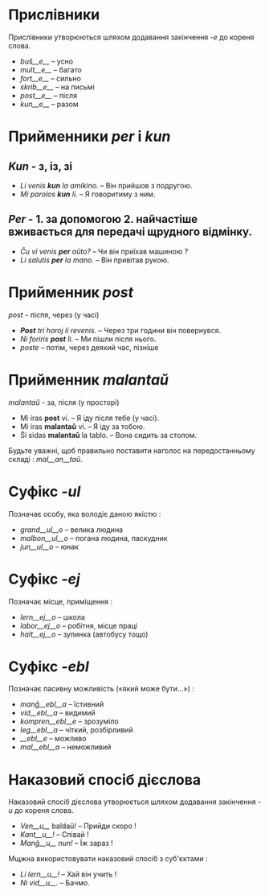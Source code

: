 # Прислівники

Прислівники утворюються шляхом додавання закінчення  *-e* до кореня слова.

- *buŝ__e__*   – усно
- *mult__e__*  – багато
- *fort__e__*  – сильно
- *skrib__e__* – на письмі
- *post__e__*  – після
- *kun__e__*   – разом
 

# Прийменники *per* і *kun*

## *Kun* - з, із, зі      

- *Li venis __kun__ la amikino.* – Він прийшов з подругою.    
- *Mi parolos __kun__ li.*       – Я говоритиму з ним. 

## *Per* - 1. за допомогою 2. найчастіше вживається для передачі щрудного відмінку.

- *Ĉu vi venis __per__ aŭto?*   – Чи він приїхав машиною ?
- *Li salutis __per__ la mano.* – Він привітав рукою.


# Прийменник *post*

*post* – піспя, через (у часі)

- *__Post__ tri horoj li revenis.* – Через три години він повернувся.
- *Ni foriris __post__ li.* – Ми пішли після нього.
- *poste* – потім, через деякий час, пізніше
 

# Прийменник *malantaŭ*

*malantaŭ* - за, після (у просторі)

- Mi iras __post__ vi. – Я іду після тебе (у часі).
- Mi iras __malantaŭ__ vi. – Я іду за тобою.
- Ŝi sidas __malantaŭ__ la tablo. – Вона сидить за столом.

Будьте уважні, щоб правильно поставити наголос на передостанньому складі : *mal__an__taŭ*.
 
# Суфікс *-ul*

Позначає особу, яка володіє даною якістю :

- *grand__ul__o*  – велика людина
- *malbon__ul__o* – погана людина, паскудник
- *jun__ul__o*    – юнак
 

# Суфікс *-ej*

 Позначає місце, приміщення   :

- *lern__ej__o* – школа
- *labor__ej__o* – робітня, місце праці
- *halt__ej__o* – зупинка (автобусу тощо)

 
# Суфікс *-ebl*

Позначає пасивну можливість («який може бути…») :

- *manĝ__ebl__a* – їстивний
- *vid__ebl__a* – видимий
- *kompren__ebl__e* – зрозуміло
- *leg__ebl__a* – чіткий, розбірливий
- *__ebl__e* – можливо
- *mal__ebl__a* – неможливий

# Наказовий спосіб дієслова

Наказовий спосіб дієслова утворюється шляхом додавання закінчення *-u*  до кореня слова.

- *Ven__u__* baldaŭ! – Прийди скоро !
- *Kant__u__!*       – Співай !
- *Manĝ__u__ nun!*   – Їж зараз !

Мщжна використовувати наказовий спосіб з суб'єктами :

- *Li lern__u__!* – Хай він учить !
- *Ni vid__u__.*  – Бачмо.
 
 

 

